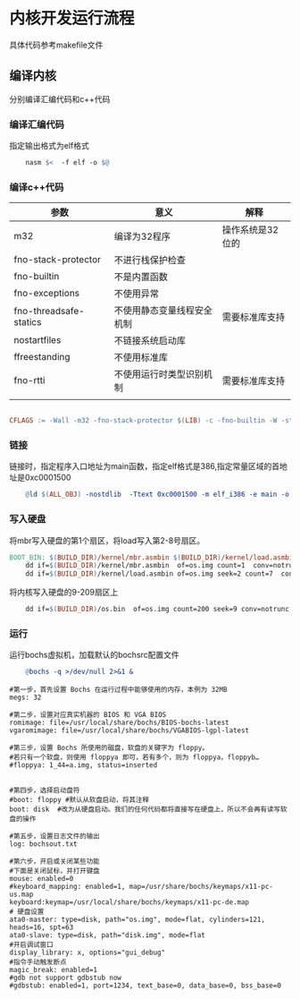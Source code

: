 # 内核开发运行流程
具体代码参考makefile文件
## 编译内核
分别编译汇编代码和c++代码

### 编译汇编代码
指定输出格式为elf格式
```makefile
	nasm $<  -f elf -o $@
```
### 编译c++代码
|参数|意义|解释|
|---|---|---|
|m32|编译为32程序|操作系统是32位的|
|fno-stack-protector|不进行栈保护检查||
|fno-builtin|不是内置函数||
|fno-exceptions|不使用异常||需要标准库支持|
|fno-threadsafe-statics|不使用静态变量线程安全机制|需要标准库支持|
|nostartfiles|不链接系统启动库||
|ffreestanding|不使用标准库|
|fno-rtti|不使用运行时类型识别机制|需要标准库支持|
||||

```makefile

CFLAGS := -Wall -m32 -fno-stack-protector $(LIB) -c -fno-builtin -W -std=c++17 -fno-exceptions -fno-threadsafe-statics -nostartfiles -ffreestanding  -fno-rtti   

``` 
### 链接

链接时，指定程序入口地址为main函数，指定elf格式是386,指定常量区域的首地址是0xc0001500
```makefile
	@ld $(ALL_OBJ) -nostdlib  -Ttext 0xc0001500 -m elf_i386 -e main -o $(BUILD_DIR)/os.bin  

```

### 写入硬盘

将mbr写入硬盘的第1个扇区，将load写入第2-8号扇区。

```makefile 
BOOT_BIN: $(BUILD_DIR)/kernel/mbr.asmbin $(BUILD_DIR)/kernel/load.asmbin 
	dd if=$(BUILD_DIR)/kernel/mbr.asmbin  of=os.img count=1  conv=notrunc
	dd if=$(BUILD_DIR)/kernel/load.asmbin of=os.img seek=2 count=7  conv=notrunc
```
将内核写入硬盘的9-209扇区上
```makefile
	dd if=$(BUILD_DIR)/os.bin  of=os.img count=200 seek=9 conv=notrunc

```
### 运行
运行bochs虚拟机，加载默认的bochsrc配置文件
```makefile 
	@bochs -q >/dev/null 2>&1 &
```
```bochsrc
#第一步，首先设置 Bochs 在运行过程中能够使用的内存，本例为 32MB
megs: 32

#第二步，设置对应真实机器的 BIOS 和 VGA BIOS
romimage: file=/usr/local/share/bochs/BIOS-bochs-latest
vgaromimage: file=/usr/local/share/bochs/VGABIOS-lgpl-latest

#第三步，设置 Bochs 所使用的磁盘，软盘的关键字为 floppy。 
#若只有一个软盘，则使用 floppya 即可，若有多个，则为 floppya，floppyb… 
#floppya: 1_44=a.img, status=inserted


#第四步，选择启动盘符
#boot: floppy #默认从软盘启动，将其注释 
boot: disk  #改为从硬盘启动。我们的任何代码都将直接写在硬盘上，所以不会再有读写软盘的操作

#第五步，设置日志文件的输出
log: bochsout.txt

#第六步，开启或关闭某些功能
#下面是关闭鼠标，并打开键盘
mouse: enabled=0
#keyboard_mapping: enabled=1, map=/usr/share/bochs/keymaps/x11-pc-us.map
keyboard:keymap=/usr/local/share/bochs/keymaps/x11-pc-de.map
# 硬盘设置
ata0-master: type=disk, path="os.img", mode=flat, cylinders=121, heads=16, spt=63
ata0-slave: type=disk, path="disk.img", mode=flat
#开启调试窗口
display_library: x, options="gui_debug"
#指令手动触发断点
magic_break: enabled=1
#gdb not support gdbstub now
#gdbstub: enabled=1, port=1234, text_base=0, data_base=0, bss_base=0
```